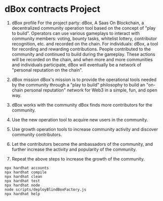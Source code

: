 # dBox contracts Project

1. dBox profile
   For the project party: dBox, A Saas On Blockchain, a decentralized community operation tool based on the concept of "play to build". Operators can use various gameplays to interact with community members: voting, bounty tasks, whitelist lottery, contributor recognition, etc. and recorded on the chain.
   For individuals: dBox, a tool for recording and rewarding contributions. People contributed to the community and continued to build during the gameplay. These actions will be recorded on the chain, and when more and more communities and individuals participate, dBox will eventually be a network of "personal reputation on the chain".

2. dBox mission
   dBox's mission is to provide the operational tools needed by the community through a "play to build" philosophy to build an "on-chain personal reputation" network for Web3 in a simple, fun, and open way.

3. dBox works with the community
   dBox finds more contributors for the community.

4. Use the new operation tool to acquire new users in the community.

5. Use growth operation tools to increase community activity and discover community contributors.

6. Let the contributors become the ambassadors of the community, and further increase the activity and popularity of the community.

7. Repeat the above steps to increase the growth of the community.

```shell
npx hardhat accounts
npx hardhat compile
npx hardhat clean
npx hardhat test
npx hardhat node
node scripts/deployBlindBoxFactory.js
npx hardhat help
```
